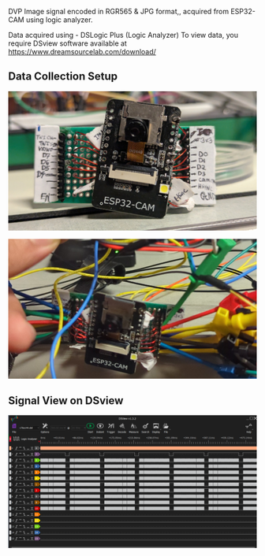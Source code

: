 DVP Image signal encoded in RGR565 & JPG format,, acquired from ESP32-CAM using logic analyzer.

Data acquired using - DSLogic Plus (Logic Analyzer)
To view data, you require DSview software available at https://www.dreamsourcelab.com/download/

## Data Collection Setup

![Alt text](/assets/SignalBusBreakout.jpg)

![Alt text](/assets/LineDriveMCU.jpg)

## Signal View on DSview

![Alt text](/assets/DSview.png)
